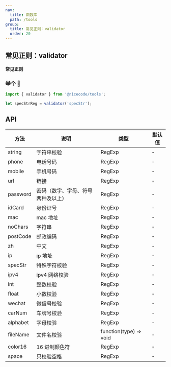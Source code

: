 ```yaml
---
nav:
  title: 函数库
  path: /tools
group:
  title: 常见正则：validator
  order: 20
---
```


## 常见正则：validator

<Alert type="info">
  <strong>常见正则</strong>
</Alert>

### 举个 🌰

```js
import { validator } from '@nicecode/tools';

let specStrReg = validator('specStr');
```

## API

| 方法     | 说明                               | 类型                   | 默认值 |
| -------- | ---------------------------------- | ---------------------- | ------ |
| string   | 字符串校验                         | RegExp                 | -      |
| phone    | 电话号码                           | RegExp                 | -      |
| mobile   | 手机号码                           | RegExp                 | -      |
| url      | 链接                               | RegExp                 | -      |
| password | 密码（数字、字母、符号两种及以上） | RegExp                 | -      |
| idCard   | 身份证号                           | RegExp                 | -      |
| mac      | mac 地址                           | RegExp                 | -      |
| noChars  | 字符串                             | RegExp                 | -      |
| postCode | 邮政编码                           | RegExp                 | -      |
| zh       | 中文                               | RegExp                 | -      |
| ip       | ip 地址                            | RegExp                 | -      |
| specStr  | 特殊字符校验                       | RegExp                 | -      |
| ipv4     | ipv4 网络校验                      | RegExp                 | -      |
| int      | 整数校验                           | RegExp                 | -      |
| float    | 小数校验                           | RegExp                 | -      |
| wechat   | 微信号校验                         | RegExp                 | -      |
| carNum   | 车牌号校验                         | RegExp                 | -      |
| alphabet | 字母校验                           | RegExp                 | -      |
| fileName | 文件名校验                         | function(type) => void | -      |
| color16  | 16 进制颜色符                      | RegExp                 | -      |
| space  | 只校验空格                      | RegExp                 | -      |
